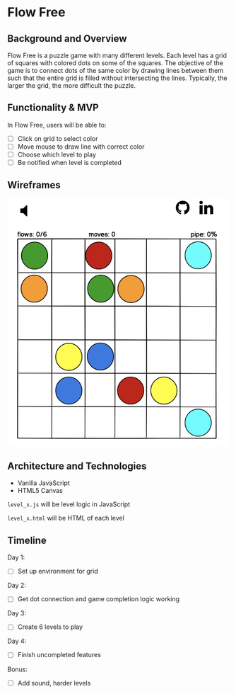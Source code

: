 # Flow Free

## Background and Overview

Flow Free is a puzzle game with many different levels. Each level has a grid of squares with colored dots on some of the squares. The objective of the game is to connect dots of the same color by drawing lines between them such that the entire grid is filled without intersecting the lines. Typically, the larger the grid, the more difficult the puzzle.

## Functionality & MVP

In Flow Free, users will be able to:

- [ ] Click on grid to select color
- [ ] Move mouse to draw line with correct color
- [ ] Choose which level to play
- [ ] Be notified when level is completed

## Wireframes

![alt text](https://github.com/FeygelsonE/Wireframe-Screenshots/blob/master/Screen%20Shot%202018-02-12%20at%201.29.23%20AM.png)

## Architecture and Technologies

* Vanilla JavaScript
* HTML5 Canvas

`level_x.js` will be level logic in JavaScript

`level_x.html` will be HTML of each level

## Timeline

Day 1:

- [ ] Set up environment for grid

Day 2:

- [ ] Get dot connection and game completion logic working

Day 3:

- [ ] Create 6 levels to play

Day 4:

- [ ] Finish uncompleted features

Bonus:

- [ ] Add sound, harder levels
